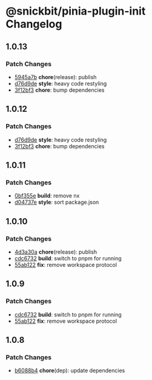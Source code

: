 # @snickbit/pinia-plugin-init Changelog

## 1.0.13

### Patch Changes

- [5945a7b](https://github.com/snickbit/pinia/commit/5945a7b) **chore**(release):  publish
- [d76d9de](https://github.com/snickbit/pinia/commit/d76d9de) **style**:  heavy code restyling
- [3f12bf3](https://github.com/snickbit/pinia/commit/3f12bf3) **chore**:  bump dependencies

## 1.0.12

### Patch Changes

- [d76d9de](https://github.com/snickbit/pinia/commit/d76d9de) **style**:  heavy code restyling
- [3f12bf3](https://github.com/snickbit/pinia/commit/3f12bf3) **chore**:  bump dependencies

## 1.0.11

### Patch Changes

- [0bf355e](https://github.com/snickbit/pinia/commit/0bf355e) **build**:  remove nx
- [d04737e](https://github.com/snickbit/pinia/commit/d04737e) **style**:  sort package.json

## 1.0.10

### Patch Changes

- [4d3a30a](https://github.com/snickbit/pinia/commit/4d3a30a) **chore**(release):  publish
- [cdc6732](https://github.com/snickbit/pinia/commit/cdc6732) **build**:  switch to pnpm for running
- [55ab122](https://github.com/snickbit/pinia/commit/55ab122) **fix**:  remove workspace protocol

## 1.0.9

### Patch Changes

- [cdc6732](https://github.com/snickbit/pinia/commit/cdc6732) **build**:  switch to pnpm for running
- [55ab122](https://github.com/snickbit/pinia/commit/55ab122) **fix**:  remove workspace protocol

## 1.0.8

### Patch Changes

- [b6088b4](https://github.com/snickbit/pinia/commit/b6088b4) **chore**(dep):  update dependencies

